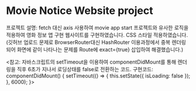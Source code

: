 # Movie Notice Website project

프로젝트 설명: fetch 대신 axis 사용하여 movie app start 프로젝트와 유사한 로직을 적용하여 영화 정보 앱 구현 웹사이트를 구현하였습니다. CSS 스타일 적용하였습니다.
(깃허브 업로드 문제로 BrowserRouter대신 HashRouter 이용과정에서 중복 렌더링되어 화면에 같이 나타나는 문제를 Route에 exact={true} 삽입하여 해결했습니다.)

<참고: 자바스크립트의 setTimeout을 이용하여 componentDidMount를 통해 렌더링을 직후 6초가 지나서 로딩상태를 false로 전환하는 코드.
구현코드: componentDidMount() {
setTimeout(() => {
this.setState({ isLoading: false });
}, 6000);
}>
